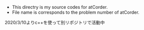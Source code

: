 * This directry is my source codes for atCorder.
* File name is corresponds to the problem number of atCorder.

2020/3/10よりc++を使って別リポジトリで活動中
